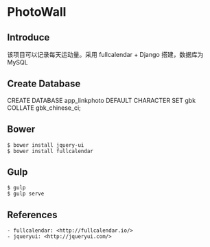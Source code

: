 # PhotoWall

## Introduce

该项目可以记录每天运动量。采用 fullcalendar + Django 搭建，数据库为 MySQL

## Create Database

CREATE DATABASE app_linkphoto DEFAULT CHARACTER SET gbk COLLATE gbk_chinese_ci;

## Bower

	$ bower install jquery-ui
	$ bower install fullcalendar

## Gulp

	$ gulp
	$ gulp serve

## References

	- fullcalendar: <http://fullcalendar.io/>
	- jqueryui: <http://jqueryui.com/>
